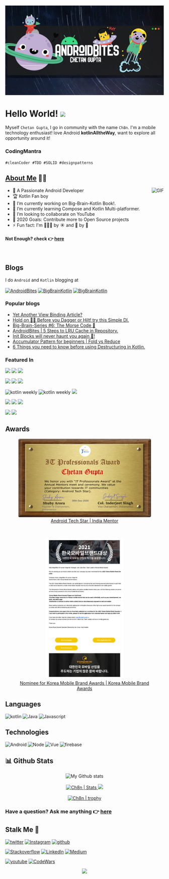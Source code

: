 
![](androidbites.jpg)

# Hello World! <img src="https://media.giphy.com/media/hvRJCLFzcasrR4ia7z/giphy.gif" width="25px">

Myself `Chetan Gupta`, I go in community with the name `Ch8n`. I'm a mobile technology enthusiast! love Android __kotlinAlltheWay__, want to explore all opportunity around it! 

### CodingMantra
`#cleanCoder #TDD #SOLID #designpatterns`

## [About Me](https://chetangupta.net/about/) 🙋‍♀️ 
<img align="right" height="240px" alt="GIF" src="https://i.pinimg.com/originals/e4/26/70/e426702edf874b181aced1e2fa5c6cde.gif" />

- 🚀 A Passionate Android Developer 
- :trophy: Kotlin Fan boy 
- 🔭 I’m currently working on Big-Brain-Kotlin Book!.
- 🌱 I’m currently learning Compose and Kotlin Multi-platformer.<br />
- 👯 I’m looking to collaborate on YouTube
- 🥅 2020 Goals: Contribute more to Open Source projects
- ⚡ Fun fact: I'm 👨🏻‍💻 by :sunny: and :guitar: by :full_moon_with_face:

#### Not Enough? check :point_right: [here](https://chetangupta.net/about/) 

<br>

## Blogs
I do `Android` and `Kotlin` blogging at <br><br>
<a href="https://chetangupta.net" target="_blank"><img src="https://img.shields.io/badge/AndroidBites-303030?style=for-the-badge&logo=android" alt="AndroidBites"></a> <a href="https://chetangupta.net/bbk-main" target="_blank"><img src="https://img.shields.io/badge/Big_Brain_Kotlin-303030?style=for-the-badge&logo=Kotlin" alt="BigBrainKotlin"></a> <a href="https://chetangupta.net/ds-in-kotlin/" target="_blank"><img src="https://img.shields.io/badge/Data_Structures.KT-303030?style=for-the-badge&logo=Kotlin" alt="BigBrainKotlin"></a>

### Popular blogs
- [Yet Another View Binding Article?](https://chetangupta.net/viewbinding/)
- [Hold on ✋🏻 Before you Dagger or Hilt! try this Simple DI.](https://chetangupta.net/native-di/)
- [Big-Brain-Series #6: The Morse Code 🤫](https://chetangupta.net/bbk6/)
- [AndroidBites | 5 Steps to LRU Cache in Repository.](https://chetangupta.net/cache-repository/)
- [Init Blocks will never haunt you again 👻!](https://chetangupta.net/init-blocks/)
- [Accumulator Pattern for beginners | Fold vs Reduce](https://chetangupta.net/reduce-fold/)
- [6 Things you need to know before using Destructuring in Kotlin.](https://chetangupta.net/destructuring-limitations/)

### Featured In
<img src="https://img.shields.io/badge/Kotlin Weekly-303030?style=for-the-badge&logo=kotlin"> <img src="https://img.shields.io/badge/ProAndroidDev-303030?style=for-the-badge&logo=android"> <img src="https://img.shields.io/badge/DroidCon-303030?style=for-the-badge&logo=android">

<img src="https://img.shields.io/badge/Awesome Android devnotes-303030?style=for-the-badge&logo=kotlin"> <img src="https://img.shields.io/badge/Android NewsLetter-303030?style=for-the-badge&logo=android"> <img src="https://img.shields.io/badge/OnCreate_digest-303030?style=for-the-badge&logo=android">

<img src="https://img.shields.io/badge/MDC Weekly-303030?style=for-the-badge&logo=java" alt="kotlin weekly"> <img src="https://img.shields.io/badge/Android Sweets-303030?style=for-the-badge&logo=kotlin" alt="kotlin weekly"> <img src="https://img.shields.io/badge/AndroidBoss-303030?style=for-the-badge&logo=android">

<img src="https://img.shields.io/badge/Awesome Android-303030?style=for-the-badge&logo=kotlin"> <img src="https://img.shields.io/badge/HashNode-303030?style=for-the-badge&logo=hashnode"> <img src="https://img.shields.io/badge/Infinum_Weekly-303030?style=for-the-badge&logo=kotlin"> 

<img src="https://img.shields.io/badge/Silver-303030?style=for-the-badge&logo=reddit"> <img src="https://img.shields.io/badge/Trending 2020-303030?style=for-the-badge&logo=reddit"> 

## Awards

<a href="https://github.com/ch8n/ch8n/blob/main/Chetan_Gupta.png" target="_blank">
  <figure align="center">
  <img src="./Chetan_Gupta.png" height=250px> <br>
  <figcaption>Android Tech Star | India Mentor</figcaption>
  </figure>
</a> 
<br>
<a href="https://github.com/ch8n/ch8n/blob/main/magniffect-award.png" target="_blank">
  <figure align="center">
  <img src="./magniffect-award.png" height=450px> <br>
  <figcaption>Nominee for Korea Mobile Brand Awards |  Korea Mobile Brand Awards </figcaption>
  </figure>
</a> 


## Languages
<img src="https://img.shields.io/badge/Kotlin-303030?style=for-the-badge&logo=kotlin" alt="kotlin"> <img src="https://img.shields.io/badge/Java-303030?style=for-the-badge&logo=Java" alt="Java"> <img src="https://img.shields.io/badge/Javascript-303030?style=for-the-badge&logo=Javascript" alt="Javascript">

## Technologies

<img src="https://img.shields.io/badge/Android-303030?style=for-the-badge&logo=Android" alt="Android"> <img src="https://img.shields.io/badge/NodeJs-303030?style=for-the-badge&logo=Javascript" alt="Node"> <img src="https://img.shields.io/badge/Vue-303030?style=for-the-badge&logo=Javascript" alt="Vue"> <img src="https://img.shields.io/badge/firebase-303030?style=for-the-badge&logo=firebase" alt="firebase">


## 📊 Github Stats

<p align="center">

<img alt="My Github stats" align="center" border-radius="40px" width="800px" height="200px" src="https://github-readme-streak-stats.herokuapp.com/?user=ch8n&layout=compact" alt="ch8n Stats" />
<br>
<br>

<a href="https://github.com/ch8n">
  <img height="180em" src="https://github-readme-stats.vercel.app/api?username=ch8n&count_private=true&show_icons=true&include_all_commits=true" alt="Ch8n | Stats"/>
  
  <img height="180em" src="https://github-readme-stats-eight-theta.vercel.app/api/top-langs/?username=ch8n&layout=compact&langs_count=5"/>
  <br>
  <br>
  <img src="https://github-profile-trophy.vercel.app/?username=ch8n" alt="Ch8n | trophy"/>
</a>
</p>

<p align ="center">
<h3> Have a question? Ask me anything 👉 <a href="https://github.com/ch8n/ch8n/issues/new"><b>here</b></a><br>
</h3>
</p>

## Stalk Me 👀

<a href="https://bit.ly/ch8n-twitter" target="_blank"><img src="https://img.shields.io/badge/Twitter-Chetan_Gupta-00acee?style=for-the-badge&logo=twitter" alt="twitter"></a>  <a href="https://bit.ly/ch8n-insta" target="_blank"><img src="https://img.shields.io/badge/Instagram-Chetan_wtf-E1306C?style=for-the-badge&logo=Instagram" alt="Instagram"></a>  <a href="https://bit.ly/ch8n-git" target="_blank"><img src="https://img.shields.io/badge/github-Ch8n-4078c0?style=for-the-badge&logo=github" alt="github"></a> 

<a href="https://bit.ly/ch8n-stackOflow" target="_blank"><img src="https://img.shields.io/badge/Stackoverflow-Chetan%20Gupta-ef8236?style=for-the-badge&logo=Stackoverflow" alt="Stackoverflow"></a> <a href="https://bit.ly/ch8n-linkdIn" target="_blank"><img src="https://img.shields.io/badge/LinkedIn-Chetan%20Gupta-0e76a8?style=for-the-badge&logo=linkedin" alt="LinkedIn"></a> <a href="https://bit.ly/ch8n-medium-blog" target="_blank"><img src="https://img.shields.io/badge/Medium-Chetan%20Gupta-00ab6c?style=for-the-badge&logo=medium" alt="Medium"></a> 

<a href="https://bit.ly/ch8n-youtube" target="_blank"><img src="https://img.shields.io/badge/youtube-Chetan%20Gupta-FF0000?style=for-the-badge&logo=youtube" alt="youtube"></a> <a href="https://bit.ly/ch8n-codewar" target="_blank"><img src="https://img.shields.io/badge/CodeWars-Chetan_Gupta-F67280?style=for-the-badge&logo=CodeWars" alt="CodeWars"></a>

<p align="center">
<img src="https://visitor-badge.glitch.me/badge?page_id=ch8n">
</p≈>